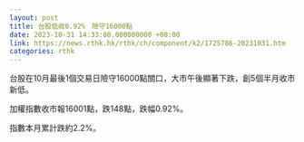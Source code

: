 ```yaml
---
layout: post
title: 台股低收0.92%　險守16000點
date: 2023-10-31 14:33:08.000000000 +08:00
link: https://news.rthk.hk/rthk/ch/component/k2/1725786-20231031.htm
categories: rthk
---
```


台股在10月最後1個交易日險守16000點關口，大市午後顯著下跌，創5個半月收市新低。

加權指數收市報16001點，跌148點，跌幅0.92%。

指數本月累計跌約2.2%。
